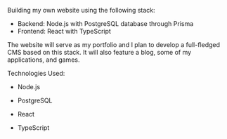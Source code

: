 Building my own website using the following stack:

- Backend: Node.js with PostgreSQL database through Prisma
- Frontend: React with TypeScript

The website will serve as my portfolio and I plan to develop a full-fledged CMS based on this stack. It will also feature a blog, some of my applications, and games.

Technologies Used:

- Node.js

- PostgreSQL

- React

- TypeScript
